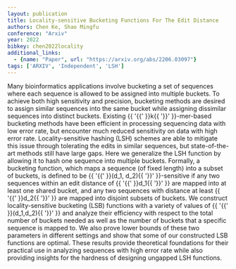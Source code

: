 ```yaml
---
layout: publication
title: Locality-sensitive Bucketing Functions For The Edit Distance
authors: Chen Ke, Shao Mingfu
conference: "Arxiv"
year: 2022
bibkey: chen2022locality
additional_links:
  - {name: "Paper", url: "https://arxiv.org/abs/2206.03097"}
tags: ['ARXIV', 'Independent', 'LSH']
---
```

Many bioinformatics applications involve bucketing a set of sequences where each sequence is allowed to be assigned into multiple buckets. To achieve both high sensitivity and precision, bucketing methods are desired to assign similar sequences into the same bucket while assigning dissimilar sequences into distinct buckets. Existing \{\{ '\{\{' \}\}k\{\{ '\}\}' \}\}-mer-based bucketing methods have been efficient in processing sequencing data with low error rate, but encounter much reduced sensitivity on data with high error rate. Locality-sensitive hashing (LSH) schemes are able to mitigate this issue through tolerating the edits in similar sequences, but state-of-the-art methods still have large gaps. Here we generalize the LSH function by allowing it to hash one sequence into multiple buckets. Formally, a bucketing function, which maps a sequence (of fixed length) into a subset of buckets, is defined to be \{\{ '\{\{' \}\}(d\_1, d\_2)\{\{ '\}\}' \}\}-sensitive if any two sequences within an edit distance of \{\{ '\{\{' \}\}d\_1\{\{ '\}\}' \}\} are mapped into at least one shared bucket, and any two sequences with distance at least \{\{ '\{\{' \}\}d\_2\{\{ '\}\}' \}\} are mapped into disjoint subsets of buckets. We construct locality-sensitive bucketing (LSB) functions with a variety of values of \{\{ '\{\{' \}\}(d\_1,d\_2)\{\{ '\}\}' \}\} and analyze their efficiency with respect to the total number of buckets needed as well as the number of buckets that a specific sequence is mapped to. We also prove lower bounds of these two parameters in different settings and show that some of our constructed LSB functions are optimal. These results provide theoretical foundations for their practical use in analyzing sequences with high error rate while also providing insights for the hardness of designing ungapped LSH functions.
